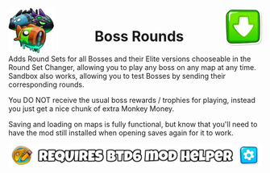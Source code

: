 <a href="https://github.com/doombubbles/boss-rounds/releases/latest/download/BossRounds.dll">
    <img align="left" alt="Icon" height="90" src="Icon.png">
    <img align="right" alt="Download" height="75" src="https://raw.githubusercontent.com/gurrenm3/BTD-Mod-Helper/master/BloonsTD6%20Mod%20Helper/Resources/DownloadBtn.png">
</a>

<h1 align="center">Boss Rounds</h1>

Adds Round Sets for all Bosses and their Elite versions chooseable in the Round Set Changer, allowing you to play any boss on any map at any time. Sandbox also works, allowing you to test Bosses by sending their corresponding rounds.

You DO NOT receive the usual boss rewards / trophies for playing, instead you just get a nice chunk of extra Monkey Money.

Saving and loading on maps is fully functional, but know that you'll need to have the mod still installed when opening saves again for it to work.

[![Requires BTD6 Mod Helper](https://raw.githubusercontent.com/gurrenm3/BTD-Mod-Helper/master/banner.png)](https://github.com/gurrenm3/BTD-Mod-Helper#readme)